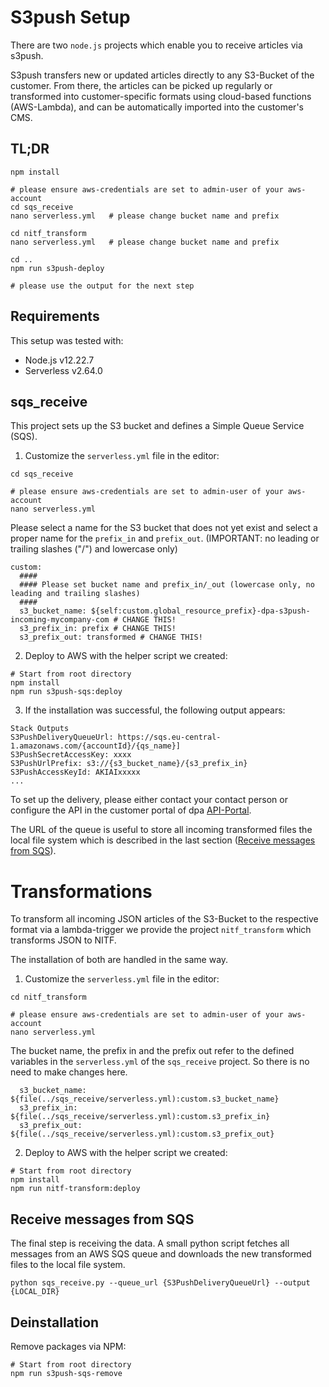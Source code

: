 # S3push Setup

There are two `node.js` projects which enable you to receive articles via
s3push.

S3push transfers new or updated articles directly to any S3-Bucket
of the customer. From there, the articles can be picked up regularly or
transformed into customer-specific formats using cloud-based functions
(AWS-Lambda), and can be automatically imported into the customer's CMS.

## TL;DR

```
npm install

# please ensure aws-credentials are set to admin-user of your aws-account
cd sqs_receive
nano serverless.yml   # please change bucket name and prefix

cd nitf_transform
nano serverless.yml   # please change bucket name and prefix

cd ..
npm run s3push-deploy

# please use the output for the next step
```

## Requirements

This setup was tested with:

* Node.js v12.22.7
* Serverless v2.64.0

## sqs_receive

This project sets up the S3 bucket and defines a Simple Queue Service (SQS).

1. Customize the `serverless.yml` file in the editor:

```
cd sqs_receive

# please ensure aws-credentials are set to admin-user of your aws-account
nano serverless.yml
```

Please select a name for the S3 bucket that does not yet exist and select a
proper name for the `prefix_in` and `prefix_out`. (IMPORTANT: no leading or
trailing slashes ("/") and lowercase only)

```
custom:
  ####
  #### Please set bucket name and prefix_in/_out (lowercase only, no leading and trailing slashes)
  ####
  s3_bucket_name: ${self:custom.global_resource_prefix}-dpa-s3push-incoming-mycompany-com # CHANGE THIS!
  s3_prefix_in: prefix # CHANGE THIS!
  s3_prefix_out: transformed # CHANGE THIS!
```

2. Deploy to AWS with the helper script we created:

```
# Start from root directory
npm install
npm run s3push-sqs:deploy
```

3. If the installation was successful, the following output appears:

```
Stack Outputs
S3PushDeliveryQueueUrl: https://sqs.eu-central-1.amazonaws.com/{accountId}/{qs_name}]
S3PushSecretAccessKey: xxxx
S3PushUrlPrefix: s3://{s3_bucket_name}/{s3_prefix_in}
S3PushAccessKeyId: AKIAIxxxxx
...
```

To set up the delivery, please either contact your contact person or configure
the API in the customer portal of dpa [API-Portal](https://api-portal.dpa-newslab.com).

The URL of the queue is useful to store all incoming transformed files the local
file system which is described in the last section ([Receive messages from SQS](#receive-messages-from-SQS)).

# Transformations

To transform all incoming JSON articles of the S3-Bucket to the respective
format via a lambda-trigger we provide the project `nitf_transform` which
transforms JSON to NITF.

The installation of both are handled in the same way.

1. Customize the `serverless.yml` file in the editor:

```
cd nitf_transform

# please ensure aws-credentials are set to admin-user of your aws-account
nano serverless.yml
```

The bucket name, the prefix in and the prefix out refer to the defined variables
in the `serverless.yml` of the `sqs_receive` project. So there is no need to
make changes here.

```
  s3_bucket_name: ${file(../sqs_receive/serverless.yml):custom.s3_bucket_name}
  s3_prefix_in: ${file(../sqs_receive/serverless.yml):custom.s3_prefix_in}
  s3_prefix_out: ${file(../sqs_receive/serverless.yml):custom.s3_prefix_out}
```

2. Deploy to AWS with the helper script we created:

```
# Start from root directory
npm install
npm run nitf-transform:deploy
```

## Receive messages from SQS

The final step is receiving the data. A small python script fetches all messages
from an AWS SQS queue and downloads the new transformed files to the local file
system.

```
python sqs_receive.py --queue_url {S3PushDeliveryQueueUrl} --output {LOCAL_DIR}
```

## Deinstallation

Remove packages via NPM:

```
# Start from root directory
npm run s3push-sqs-remove
```
